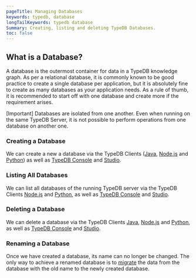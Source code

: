 ```yaml
---
pageTitle: Managing Databases
keywords: typedb, database
longTailKeywords: typedb database
Summary: Creating, listing and deleting TypeDB Databases.
toc: false
---
```


## What is a Database?
A database is the outermost container for data in a TypeDB knowledge graph. As per a relational database, it is commonly known to be good practice to create a single database per application, but it is absolutely fine to create as many databases as your application needs. As a rule of thumb, it is recommended to start off with one database and create more if the requirement arises.

<div class="note">
[Important]
Databases are isolated from one another. Even when running on the same TypeDB Server, it is not possible to perform operations from one database on another one.
</div>

### Creating a Database
We can create a new a database via the TypeDB Clients ([Java](../0001-typedb/02-dev/04c-java.md), [Node.js](../0001-typedb/02-dev/04e-nodejs.md) and [Python](../0001-typedb/02-dev/04d-python.md)) as well as [TypeDB Console](../02-console/01-console.md) and [Studio](../07-studio/01-quickstart.md).

### Listing All Databases
We can list all databases of the running TypeDB server via the TypeDB Clients [Node.js](../0001-typedb/02-dev/04e-nodejs.md#retrieve-all-databases) and [Python](../0001-typedb/02-dev/04d-python.md#retrieve-all-databases), as well as [TypeDB Console](../02-console/01-console.md) and [Studio](../07-studio/01-quickstart.md).

### Deleting a Database
We can delete a database via the TypeDB Clients [Java](../0001-typedb/02-dev/04c-java.md#delete-a-database), [Node.js](../0001-typedb/02-dev/04e-nodejs.md#delete-a-database) and [Python](../0001-typedb/02-dev/04d-python.md#delete-a-database), as well as [TypeDB Console](../02-console/01-console.md) and [Studio](../07-studio/01-quickstart.md).

### Renaming a Database
Once we have created a database, its name can no longer be changed. The only way to achieve a renamed database is to [migrate](../06-management/04-migration-and-backup.md) the data from the database with the old name to the newly created database.
